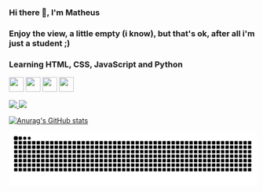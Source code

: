 ### Hi there 👋, I'm Matheus
### Enjoy the view, a little empty (i know), but that's ok, after all i'm just a student ;)
### Learning HTML, CSS, JavaScript and Python

<img src="https://cdn.jsdelivr.net/gh/devicons/devicon@latest/icons/html5/html5-original.svg" width="30" height="30"/> <img src="https://cdn.jsdelivr.net/gh/devicons/devicon@latest/icons/css3/css3-original.svg" width="30" height="30"/> <img src="https://cdn.jsdelivr.net/gh/devicons/devicon@latest/icons/javascript/javascript-original.svg" width="30" height="30"/> <img src="https://cdn.jsdelivr.net/gh/devicons/devicon@latest/icons/python/python-original.svg" width="30" height="30"/>

<div>
<a href="https://github.com/valeriotheus">
<img loading="lazy" height="180em" src="https://github-readme-stats.vercel.app/api/top-langs/?username=valeriotheus&layout=compact&langs_count=7&theme=prussian"/> <img loading="lazy" height="180em" src="https://github-readme-stats.vercel.app/api?username=valeriotheus&show_icons=true&theme=prussian&include_all_commits=true&count_private=true"/>
</div>

[![Anurag's GitHub stats](https://github-readme-stats.vercel.app/api?username=valeriotheus)](https://github.com/anuraghazra/github-readme-stats)

![Snake animation](https://github.com/valeriotheus/valeriotheus/blob/output/github-contribution-grid-snake.svg)
          

<!--
**valeriotheus/valeriotheus** is a ✨ _special_ ✨ repository because its `README.md` (this file) appears on your GitHub profile.

Here are some ideas to get you started:

- 🔭 I’m currently working on ...
- 🌱 I’m currently learning ...
- 👯 I’m looking to collaborate on ...
- 🤔 I’m looking for help with ...
- 💬 Ask me about ...
- 📫 How to reach me: ...
- 😄 Pronouns: ...
- ⚡ Fun fact: ...
-->
